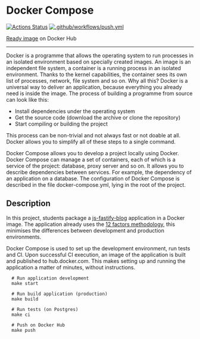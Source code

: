 # Docker Compose

[![Actions Status](https://github.com/ilrosch/docker-project-74/actions/workflows/hexlet-check.yml/badge.svg)](https://github.com/ilrosch/docker-project-74/actions) [![.github/workflows/push.yml](https://github.com/ilrosch/docker-project-74/actions/workflows/push.yml/badge.svg)](https://github.com/ilrosch/docker-project-74/actions/workflows/push.yml)


[Ready image](https://hub.docker.com/repository/docker/ilrosch/docker-project-74/) on Docker Hub

---

Docker is a programme that allows the operating system to run processes in an isolated environment based on specially created images. An image is an independent file system, a container is a running process in an isolated environment. Thanks to the kernel capabilities, the container sees its own list of processes, network, file system and so on. Why all this? Docker is a universal way to deliver an application, because everything you already need is inside the image. The process of building a programme from source can look like this:

- Install dependencies under the operating system
- Get the source code (download the archive or clone the repository)
- Start compiling or building the project

This process can be non-trivial and not always fast or not doable at all. Docker allows you to simplify all of these steps to a single command.

Docker Compose allows you to develop a project locally using Docker. Docker Compose can manage a set of containers, each of which is a service of the project: database, proxy server and so on. It allows you to describe dependencies between services. For example, the dependency of an application on a database. The configuration of Docker Compose is described in the file docker-compose.yml, lying in the root of the project.

## Description
In this project, students package a [js-fastify-blog](https://github.com/hexlet-components/js-fastify-blog) application in a Docker image. The application already uses the [12 factors methodology](https://12factor.net/), this minimises the differences between development and production environments.

Docker Compose is used to set up the development environment, run tests and CI. Upon successful CI execution, an image of the application is built and published to hub.docker.com. This makes setting up and running the application a matter of minutes, without instructions.


```console
  # Run application development
  make start

  # Run build application (production)
  make build

  # Run tests (on Postgres)
  make ci 

  # Push on Docker Hub
  make push
```